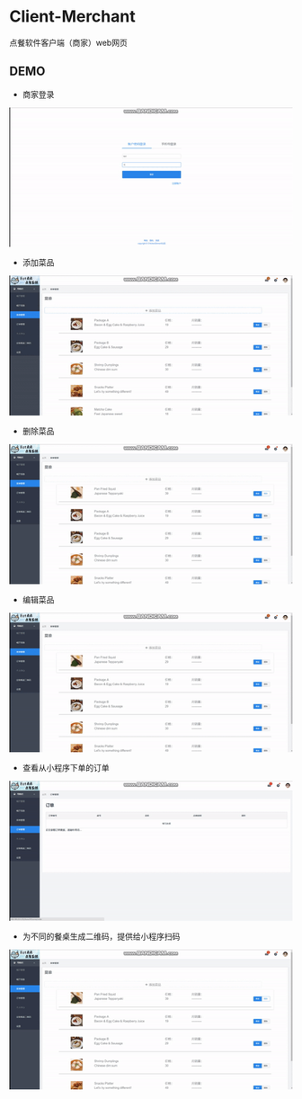 # Client-Merchant
点餐软件客户端（商家）web网页

## DEMO
- 商家登录

![log in](https://github.com/ChickenDinner8/ChickenDinner8.github.io/blob/master/public/img/Yang/Login.gif?raw=true)

- 添加菜品

![add dish](https://github.com/ChickenDinner8/ChickenDinner8.github.io/blob/master/public/img/Yang/Add_New_Dish.gif?raw=true)

- 删除菜品

![remove dish](https://github.com/ChickenDinner8/ChickenDinner8.github.io/blob/master/public/img/Yang/Delete_Dish.gif?raw=true)

- 编辑菜品

![edit dish](https://github.com/ChickenDinner8/ChickenDinner8.github.io/blob/master/public/img/Yang/Edit_Dish.gif?raw=true)

- 查看从小程序下单的订单

![check order](https://github.com/ChickenDinner8/ChickenDinner8.github.io/blob/master/public/img/Yang/Check_Order.gif?raw=true)

- 为不同的餐桌生成二维码，提供给小程序扫码

![remove dish](https://github.com/ChickenDinner8/ChickenDinner8.github.io/blob/master/public/img/Yang/Delete_Dish.gif?raw=true)
